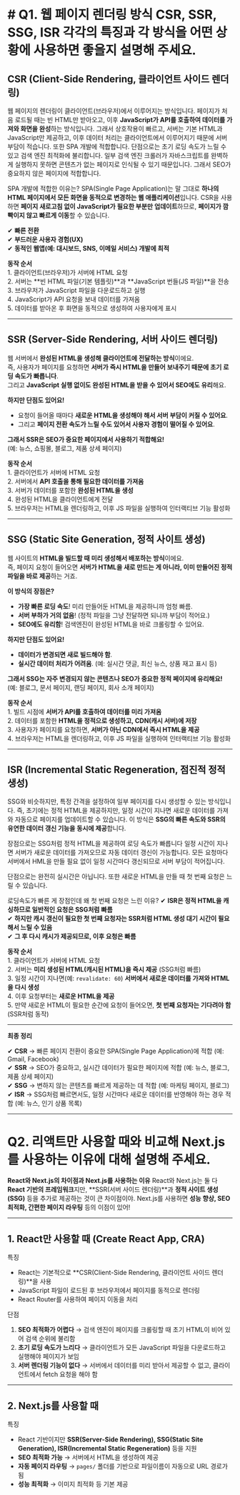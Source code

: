 # # Q1. 웹 페이지 렌더링 방식 CSR, SSR, SSG, ISR 각각의 특징과 각 방식을 어떤 상황에 사용하면 좋을지 설명해 주세요.

## CSR (Client-Side Rendering, 클라이언트 사이드 렌더링)

웹 페이지의 렌더링이 클라이언트(브라우저)에서 이루어지는 방식입니다. 페이지가 처음 로드될 때는 빈 HTML만 받아오고, 이후 **JavaScript가 API를 호출하여 데이터를 가져와 화면을 완성**하는 방식입니다. 그래서 상호작용이 빠르고, 서버는 기본 HTML과 JavaScript만 제공하고, 이후 데이터 처리는 클라이언트에서 이루어지기 때문에 서버 부담이 적습니다. 또한 SPA 개발에 적합합니다. 단점으로는 초기 로딩 속도가 느릴 수 있고 검색 엔진 최적화에 불리합니다. 일부 검색 엔진 크롤러가 자바스크립트를 완벽하게 실행하지 못하면 콘텐츠가 없는 페이지로 인식될 수 있기 때문입니다. 그래서 SEO가 중요하지 않은 페이지에 적합합니다.

SPA 개발에 적합한 이유는?
SPA(Single Page Application)는 말 그대로 **하나의 HTML 페이지에서 모든 화면을 동적으로 변경하는 웹 애플리케이션**입니다. CSR을 사용하면 **페이지 새로고침 없이 JavaScript가 필요한 부분만 업데이트**하므로, **페이지가 깜빡이지 않고 빠르게 이동**할 수 있습니다.

✔ **빠른 전환**  
✔ **부드러운 사용자 경험(UX)**  
✔ **동적인 웹앱(예: 대시보드, SNS, 이메일 서비스) 개발에 최적**

**동작 순서**  
1️. 클라이언트(브라우저)가 서버에 HTML 요청  
2️. 서버는 **빈 HTML 파일(기본 템플릿)**과 **JavaScript 번들(JS 파일)**을 전송
3️. 브라우저가 JavaScript 파일을 다운로드하고 실행  
4️. JavaScript가 API 요청을 보내 데이터를 가져옴  
5️. 데이터를 받아온 후 화면을 동적으로 생성하여 사용자에게 표시

---

## **SSR (Server-Side Rendering, 서버 사이드 렌더링)**

웹 서버에서 **완성된 HTML을 생성해 클라이언트에 전달하는 방식**이에요.  
즉, 사용자가 페이지를 요청하면 **서버가 즉시 HTML을 만들어 보내주기 때문에 초기 로딩 속도가 빠릅니다**.  
그리고 **JavaScript 실행 없이도 완성된 HTML을 받을 수 있어서 SEO에도 유리**해요.

**하지만 단점도 있어요!**

- 요청이 들어올 때마다 **새로운 HTML을 생성해야 해서 서버 부담이 커질 수 있어요**.
- 그리고 **페이지 전환 속도가 느릴 수도 있어서 사용자 경험이 떨어질 수 있어요**.

**그래서 SSR은 SEO가 중요한 페이지에서 사용하기 적합해요!**  
(예: 뉴스, 쇼핑몰, 블로그, 제품 상세 페이지)

**동작 순서**  
1️. 클라이언트가 서버에 HTML 요청  
2️. 서버에서 **API 호출을 통해 필요한 데이터를 가져옴**  
3️. 서버가 데이터를 포함한 **완성된 HTML을 생성**  
4️. 완성된 HTML을 클라이언트에게 전달  
5️. 브라우저는 HTML을 렌더링하고, 이후 JS 파일을 실행하여 인터랙티브 기능 활성화

---

## **SSG (Static Site Generation, 정적 사이트 생성)**

웹 사이트의 **HTML을 빌드할 때 미리 생성해서 배포하는 방식**이에요.  
즉, 페이지 요청이 들어오면 **서버가 HTML을 새로 만드는 게 아니라, 이미 만들어진 정적 파일을 바로 제공**하는 거죠.

**이 방식의 장점은?**

- **가장 빠른 로딩 속도**! 미리 만들어둔 HTML을 제공하니까 엄청 빠름.
- **서버 부하가 거의 없음**! (정적 파일을 그냥 전달하면 되니까 부담이 적어요.)
- **SEO에도 유리함**! 검색엔진이 완성된 HTML을 바로 크롤링할 수 있어요.

**하지만 단점도 있어요!**

- **데이터가 변경되면 새로 빌드해야 함**.
- **실시간 데이터 처리가 어려움**. (예: 실시간 댓글, 최신 뉴스, 상품 재고 표시 등)

**그래서 SSG는 자주 변경되지 않는 콘텐츠나 SEO가 중요한 정적 페이지에 유리해요!**  
(예: 블로그, 문서 페이지, 랜딩 페이지, 회사 소개 페이지)

**동작 순서**  
1️. 빌드 시점에 **서버가 API를 호출하여 데이터를 미리 가져옴**  
2️. 데이터를 포함한 **HTML을 정적으로 생성하고, CDN(캐시 서버)에 저장**  
3️. 사용자가 페이지를 요청하면, **서버가 아닌 CDN에서 즉시 HTML을 제공**  
4️. 브라우저는 HTML을 렌더링하고, 이후 JS 파일을 실행하여 인터랙티브 기능 활성화

---

## **ISR (Incremental Static Regeneration, 점진적 정적 생성)**

SSG와 비슷하지만, 특정 간격을 설정하여 일부 페이지를 다시 생성할 수 있는 방식입니다. 즉, 초기에는 정적 HTML을 제공하지만, 일정 시간이 지나면 새로운 데이터를 가져와 자동으로 페이지를 업데이트할 수 있습니다. 이 방식은 **SSG의 빠른 속도와 SSR의 유연한 데이터 갱신 기능을 동시에 제공**합니다.

장점으로는
SSG처럼 정적 HTML을 제공하여 로딩 속도가 빠릅니다
일정 시간이 지나면 서버가 새로운 데이터를 가져오므로 자동 데이터 갱신이 가능합니다.
모든 요청마다 서버에서 HML을 만들 필요 없이 일정 시간마다 갱신되므로 서버 부담이 적어집니다.

단점으로는 완전히 실시간은 아닙니다. 또한 새로운 HTML을 만들 때 첫 번째 요청은 느릴 수 있습니다.

로딩속도가 빠른 게 장점인데 왜 첫 번째 요청은 느린 이유?
✔ **ISR은 정적 HTML을 캐싱하므로 일반적인 요청은 SSG처럼 빠름**  
✔ **하지만 캐시 갱신이 필요한 첫 번째 요청자는 SSR처럼 HTML 생성 대기 시간이 필요해서 느릴 수 있음**  
✔ **그 후 다시 캐시가 제공되므로, 이후 요청은 빠름**

**동작 순서**  
1️. 클라이언트가 서버에 HTML 요청  
2️. 서버는 **미리 생성된 HTML(캐시된 HTML)을 즉시 제공** (SSG처럼 빠름)  
3️. 일정 시간이 지나면(예: `revalidate: 60`) **서버에서 새로운 데이터를 가져와 HTML을 다시 생성**  
4️. 이후 요청부터는 **새로운 HTML을 제공**  
5️. 만약 새로운 HTML이 필요한 순간에 요청이 들어오면, **첫 번째 요청자는 기다려야 함** (SSR처럼 동작)

---

**최종 정리**

✔ **CSR** → 빠른 페이지 전환이 중요한 SPA(Single Page Application)에 적합 (예: Gmail, Facebook)  
✔ **SSR** → SEO가 중요하고, 실시간 데이터가 필요한 페이지에 적합 (예: 뉴스, 블로그, 제품 상세 페이지)  
✔ **SSG** → 변하지 않는 콘텐츠를 빠르게 제공하는 데 적합 (예: 마케팅 페이지, 블로그)  
✔ **ISR** → SSG처럼 빠르면서도, 일정 시간마다 새로운 데이터를 반영해야 하는 경우 적합 (예: 뉴스, 인기 상품 목록)

---

# Q2. 리액트만 사용할 때와 비교해 Next.js를 사용하는 이유에 대해 설명해 주세요.

**React와 Next.js의 차이점과 Next.js를 사용하는 이유**
React와 Next.js는 둘 다 **React 기반의 프레임워크**지만, **SSR(서버 사이드 렌더링)**과 **정적 사이트 생성(SSG)** 등을 추가로 제공하는 것이 큰 차이점이야.
Next.js를 사용하면 **성능 향상, SEO 최적화, 간편한 페이지 라우팅** 등의 이점이 있어!

---

## **1. React만 사용할 때 (Create React App, CRA)**

특징

- React는 기본적으로 **CSR(Client-Side Rendering, 클라이언트 사이드 렌더링)**을 사용
- JavaScript 파일이 로드된 후 브라우저에서 페이지를 동적으로 렌더링
- React Router를 사용하여 페이지 이동을 처리

단점

1. **SEO 최적화가 어렵다** → 검색 엔진이 페이지를 크롤링할 때 초기 HTML이 비어 있어 검색 순위에 불리함
2. **초기 로딩 속도가 느리다** → 클라이언트가 모든 JavaScript 파일을 다운로드하고 실행해야 페이지가 보임
3. **서버 렌더링 기능이 없다** → 서버에서 데이터를 미리 받아서 제공할 수 없고, 클라이언트에서 fetch 요청을 해야 함

---

## **2. Next.js를 사용할 때**

특징

- React 기반이지만 **SSR(Server-Side Rendering), SSG(Static Site Generation), ISR(Incremental Static Regeneration)** 등을 지원
- **SEO 최적화 가능** → 서버에서 HTML을 생성하여 제공
- **자동 페이지 라우팅** → `pages/` 폴더를 기반으로 파일이름이 자동으로 URL 경로가 됨
- **성능 최적화** → 이미지 최적화 등 기본 제공
